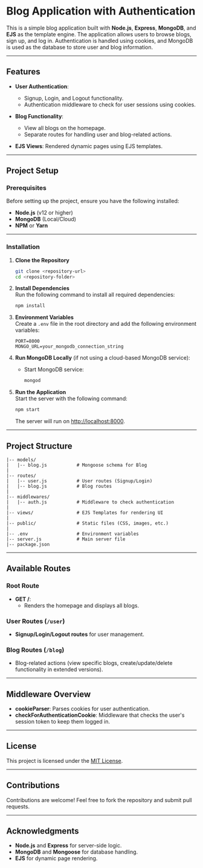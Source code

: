 # Blog Application with Authentication

This is a simple blog application built with **Node.js**, **Express**, **MongoDB**, and **EJS** as the template engine. The application allows users to browse blogs, sign up, and log in. Authentication is handled using cookies, and MongoDB is used as the database to store user and blog information.

---

## Features
- **User Authentication**: 
  - Signup, Login, and Logout functionality.
  - Authentication middleware to check for user sessions using cookies.

- **Blog Functionality**:
  - View all blogs on the homepage.
  - Separate routes for handling user and blog-related actions.

- **EJS Views**: Rendered dynamic pages using EJS templates.

---

## Project Setup

### Prerequisites
Before setting up the project, ensure you have the following installed:
- **Node.js** (v12 or higher)
- **MongoDB** (Local/Cloud)
- **NPM** or **Yarn**

---

### Installation

1. **Clone the Repository**  
   ```bash
   git clone <repository-url>
   cd <repository-folder>
   ```

2. **Install Dependencies**  
   Run the following command to install all required dependencies:
   ```bash
   npm install
   ```

3. **Environment Variables**  
   Create a `.env` file in the root directory and add the following environment variables:
   ```
   PORT=8000
   MONGO_URL=your_mongodb_connection_string
   ```

4. **Run MongoDB Locally** (if not using a cloud-based MongoDB service):
   - Start MongoDB service:
     ```bash
     mongod
     ```

5. **Run the Application**  
   Start the server with the following command:
   ```bash
   npm start
   ```
   The server will run on [http://localhost:8000](http://localhost:8000).

---

## Project Structure

```
|-- models/
|   |-- blog.js           # Mongoose schema for Blog
|
|-- routes/
|   |-- user.js           # User routes (Signup/Login)
|   |-- blog.js           # Blog routes
|
|-- middlewares/
|   |-- auth.js           # Middleware to check authentication
|
|-- views/                # EJS Templates for rendering UI
|
|-- public/               # Static files (CSS, images, etc.)
|
|-- .env                  # Environment variables
|-- server.js             # Main server file
|-- package.json
```

---

## Available Routes

### Root Route
- **GET /**:  
  - Renders the homepage and displays all blogs.

### User Routes (`/user`)
- **Signup/Login/Logout routes** for user management.

### Blog Routes (`/blog`)
- Blog-related actions (view specific blogs, create/update/delete functionality in extended versions).

---

## Middleware Overview
- **cookieParser**: Parses cookies for user authentication.
- **checkForAuthenticationCookie**: Middleware that checks the user's session token to keep them logged in.

---

## License
This project is licensed under the [MIT License](LICENSE).

---

## Contributions
Contributions are welcome! Feel free to fork the repository and submit pull requests.

---

## Acknowledgments
- **Node.js** and **Express** for server-side logic.
- **MongoDB** and **Mongoose** for database handling.
- **EJS** for dynamic page rendering.
